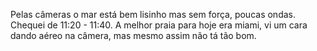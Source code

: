 Pelas câmeras o mar está bem lisinho mas sem força, poucas ondas. Chequei de 11:20 - 11:40. A melhor praia para hoje era miami, vi um cara dando aéreo na câmera, mas mesmo assim não tá tão bom.
